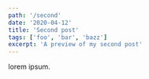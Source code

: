 ```yaml
---
path: '/second'
date: '2020-04-12'
title: 'Second post'
tags: ['foo', 'bar', 'bazz']
excerpt: 'A preview of my second post'
---
```


lorem ipsum.
